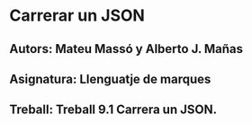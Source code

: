 # Carrerar un JSON
## Autors: Mateu Massó y Alberto J. Mañas
## Asignatura: Llenguatje de marques
## Treball: Treball 9.1 Carrera un JSON.
